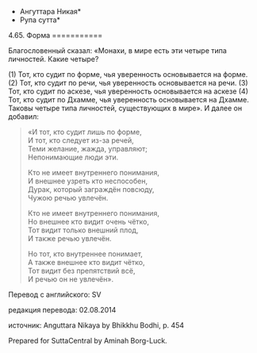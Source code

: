 * Ангуттара Никая*
* Рупа сутта*

4\.65\. Форма
\=\=\=\=\=\=\=\=\=\=\=

Благословенный сказал: «Монахи, в мире есть эти четыре типа личностей\. Какие четыре?

\(1\) Тот, кто судит по форме, чья уверенность основывается на форме\. \(2\) Тот, кто судит по речи, чья уверенность основывается на речи\. \(3\) Тот, кто судит по аскезе, чья уверенность основывается на аскезе \(4\) Тот, кто судит по Дхамме, чья уверенность основывается на Дхамме\. Таковы четыре типа личностей, существующих в мире»\. И далее он добавил:

> «И тот, кто судит лишь по форме,  
> И тот, кто следует из\-за речей,  
> Теми желание, жажда, управляют;  
> Непонимающие люди эти\.  
>   
> Кто не имеет внутреннего понимания,  
> И внешнее узреть кто неспособен,  
> Дурак, который заграждён повсюду,  
> Чужою речью увлечён\.  
>   
> Кто не имеет внутреннего понимания,  
> Но внешнее кто видит очень чётко,  
> Тот видит только внешний плод,  
> И также речью увлечён\.  
>   
> Но тот, кто внутреннее понимает,  
> А также внешнее кто видит чётко,  
> Тот видит без препятствий всё,  
> И речью он не увлечён»\.

Перевод с английского: SV

редакция перевода: 02\.08\.2014

источник: Anguttara Nikaya by Bhikkhu Bodhi, p\. 454

Prepared for SuttaCentral by Aminah Borg\-Luck\.